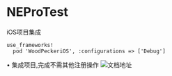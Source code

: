 # NEProTest

iOS项目集成
```
use_frameworks!
  pod 'WoodPeckeriOS', :configurations => ['Debug']

```
• 集成项目,完成不需其他注册操作
![文档地址](https://cdn.nlark.com/yuque/0/2021/png/3006172/1612767152526-eacac060-2c0e-4442-a0f9-0d09d1f26590.png)

